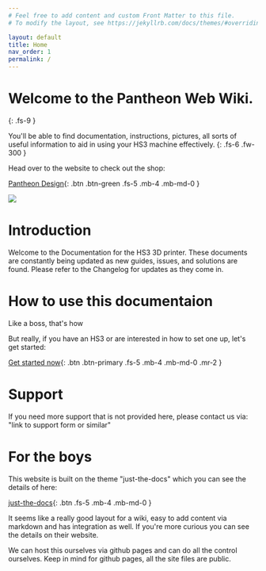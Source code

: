 ```yaml
---
# Feel free to add content and custom Front Matter to this file.
# To modify the layout, see https://jekyllrb.com/docs/themes/#overriding-theme-defaults

layout: default
title: Home
nav_order: 1
permalink: /
---
```


# Welcome to the Pantheon Web Wiki.
{: .fs-9 }

You'll be able to find documentation, instructions, pictures, all sorts of useful information to aid in using your HS3 machine effectively.
{: .fs-6 .fw-300 }

Head over to the website to check out the shop:

[Pantheon Design](https://www.pantheondesign.com/){: .btn .btn-green .fs-5 .mb-4 .mb-md-0 }

![](assets/images/Printer.png)

# Introduction
Welcome to the Documentation for the HS3 3D printer. These documents are constantly being updated as new guides, issues, and solutions are found. Please refer to the Changelog for updates as they come in.



# How to use this documentaion
Like a boss, that's how

But really, if you have an HS3 or are interested in how to set one up, let's get started:

[Get started now](docs/Guide){: .btn .btn-primary .fs-5 .mb-4 .mb-md-0 .mr-2 }

# Support
If you need more support that is not provided here, please contact us via: "link to support form or similar"

# For the boys
This website is built on the theme "just-the-docs" which you can see the details of here: 

[just-the-docs](https://just-the-docs.github.io/just-the-docs/){: .btn .fs-5 .mb-4 .mb-md-0 }

It seems like a really good layout for a wiki, easy to add content via markdown and has integration as well. If you're more curious you can see the details on their website.

We can host this ourselves via github pages and can do all the control ourselves. Keep in mind for github pages, all the site files are public. 